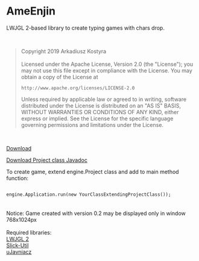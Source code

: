 # AmeEnjin
LWJGL 2-based library to create typing games with chars drop.

<br>
<blockquote>
Copyright 2019 Arkadiusz Kostyra
<br>
<br>
Licensed under the Apache License, Version 2.0 (the "License");
you may not use this file except in compliance with the License.
You may obtain a copy of the License at

    http://www.apache.org/licenses/LICENSE-2.0

Unless required by applicable law or agreed to in writing, software
distributed under the License is distributed on an "AS IS" BASIS,
WITHOUT WARRANTIES OR CONDITIONS OF ANY KIND, either express or implied.
See the License for the specific language governing permissions and
limitations under the License.
</blockquote>
<br>

<a href = "https://www.dropbox.com/s/383odzayit5lw91/AmeEnjinProject.zip?dl=0" target = "_blank">Download</a>

<a href = "https://www.dropbox.com/s/ptxe1eahzis0fii/AmeEnjin_Project_Javadoc.zip?dl=0" target = "_blank">Download Project class Javadoc</a>

To create game, extend engine.Project class and add to main method function:

<code>
engine.Application.run(new YourClassExtendingProjectClass());
</code>
<br>
<br>
Notice: Game created with version 0.2 may be displayed only in window 768x1024px
<br>
<br>
Required libraries:
<br>
<a href ="http://legacy.lwjgl.org" target="_blank">LWJGL 2</a><br>
<a href ="http://slick.ninjacave.com/slick-util/" target="_blank">Slick-Util</a><br>
<a href ="https://github.com/AK-21/uJavniacz" target="_blank">uJavniacz</a><br>

